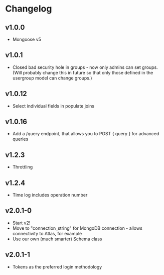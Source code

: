 # Changelog

## v1.0.0

- Mongoose v5

## v1.0.1

- Closed bad security hole in groups - now only admins can set groups. (Will probably change this in future so that only those defined in the usergroup model can change groups.)

## v1.0.12

- Select individual fields in populate joins

## v1.0.16

- Add a /query endpoint, that allows you to POST { query } for advanced queries

## v1.2.3

- Throttling

## v1.2.4

- Time log includes operation number

## v2.0.1-0

- Start v2!
- Move to "connection_string" for MongoDB connection - allows connectivity to Atlas, for example
- Use our own (much smarter) Schema class

## v2.0.1-1

- Tokens as the preferred login methodology